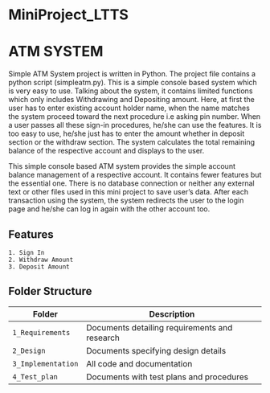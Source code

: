 # MiniProject_LTTS

# ATM SYSTEM

Simple ATM System project is written in Python. The project file contains a python script (simpleatm.py). This is a simple console based system which is very easy to use. Talking about the system, it contains limited functions which only includes Withdrawing and Depositing amount. Here, at first the user has to enter existing account holder name, when the name matches the system proceed toward the next procedure i.e asking pin number. When a user passes all these sign-in procedures, he/she can use the features. It is too easy to use, he/she just has to enter the amount whether in deposit section or the withdraw section. The system calculates the total remaining balance of the respective account and displays to the user.

This simple console based ATM system provides the simple account balance management of a respective account. It contains fewer features but the essential one. There is no database connection or neither any external text or other files used in this mini project to save user’s data. After each transaction using the system, the system redirects the user to the login page and he/she can log in again with the other account too.


## Features
    1. Sign In
    2. Withdraw Amount
    3. Deposit Amount


## Folder Structure
Folder             | Description
-------------------| -----------------------------------------
`1_Requirements`   | Documents detailing requirements and research
`2_Design`         | Documents specifying design details
`3_Implementation` | All code and documentation
`4_Test_plan`      | Documents with test plans and procedures




